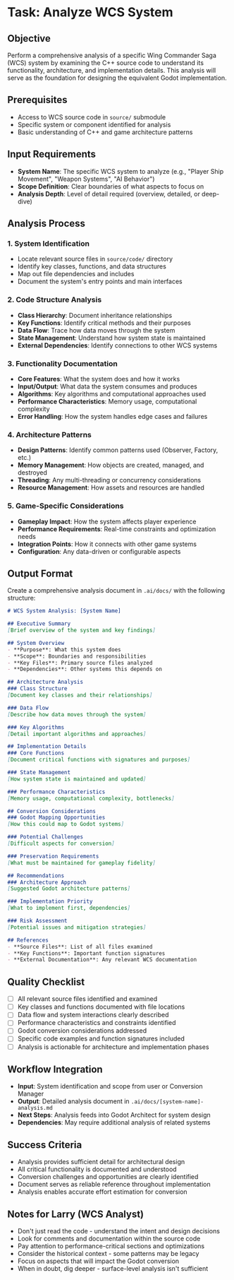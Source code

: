 # Task: Analyze WCS System

## Objective
Perform a comprehensive analysis of a specific Wing Commander Saga (WCS) system by examining the C++ source code to understand its functionality, architecture, and implementation details. This analysis will serve as the foundation for designing the equivalent Godot implementation.

## Prerequisites
- Access to WCS source code in `source/` submodule
- Specific system or component identified for analysis
- Basic understanding of C++ and game architecture patterns

## Input Requirements
- **System Name**: The specific WCS system to analyze (e.g., "Player Ship Movement", "Weapon Systems", "AI Behavior")
- **Scope Definition**: Clear boundaries of what aspects to focus on
- **Analysis Depth**: Level of detail required (overview, detailed, or deep-dive)

## Analysis Process

### 1. System Identification
- Locate relevant source files in `source/code/` directory
- Identify key classes, functions, and data structures
- Map out file dependencies and includes
- Document the system's entry points and main interfaces

### 2. Code Structure Analysis
- **Class Hierarchy**: Document inheritance relationships
- **Key Functions**: Identify critical methods and their purposes
- **Data Flow**: Trace how data moves through the system
- **State Management**: Understand how system state is maintained
- **External Dependencies**: Identify connections to other WCS systems

### 3. Functionality Documentation
- **Core Features**: What the system does and how it works
- **Input/Output**: What data the system consumes and produces
- **Algorithms**: Key algorithms and computational approaches used
- **Performance Characteristics**: Memory usage, computational complexity
- **Error Handling**: How the system handles edge cases and failures

### 4. Architecture Patterns
- **Design Patterns**: Identify common patterns used (Observer, Factory, etc.)
- **Memory Management**: How objects are created, managed, and destroyed
- **Threading**: Any multi-threading or concurrency considerations
- **Resource Management**: How assets and resources are handled

### 5. Game-Specific Considerations
- **Gameplay Impact**: How the system affects player experience
- **Performance Requirements**: Real-time constraints and optimization needs
- **Integration Points**: How it connects with other game systems
- **Configuration**: Any data-driven or configurable aspects

## Output Format

Create a comprehensive analysis document in `.ai/docs/` with the following structure:

```markdown
# WCS System Analysis: [System Name]

## Executive Summary
[Brief overview of the system and key findings]

## System Overview
- **Purpose**: What this system does
- **Scope**: Boundaries and responsibilities
- **Key Files**: Primary source files analyzed
- **Dependencies**: Other systems this depends on

## Architecture Analysis
### Class Structure
[Document key classes and their relationships]

### Data Flow
[Describe how data moves through the system]

### Key Algorithms
[Detail important algorithms and approaches]

## Implementation Details
### Core Functions
[Document critical functions with signatures and purposes]

### State Management
[How system state is maintained and updated]

### Performance Characteristics
[Memory usage, computational complexity, bottlenecks]

## Conversion Considerations
### Godot Mapping Opportunities
[How this could map to Godot systems]

### Potential Challenges
[Difficult aspects for conversion]

### Preservation Requirements
[What must be maintained for gameplay fidelity]

## Recommendations
### Architecture Approach
[Suggested Godot architecture patterns]

### Implementation Priority
[What to implement first, dependencies]

### Risk Assessment
[Potential issues and mitigation strategies]

## References
- **Source Files**: List of all files examined
- **Key Functions**: Important function signatures
- **External Documentation**: Any relevant WCS documentation
```

## Quality Checklist
- [ ] All relevant source files identified and examined
- [ ] Key classes and functions documented with file locations
- [ ] Data flow and system interactions clearly described
- [ ] Performance characteristics and constraints identified
- [ ] Godot conversion considerations addressed
- [ ] Specific code examples and function signatures included
- [ ] Analysis is actionable for architecture and implementation phases

## Workflow Integration
- **Input**: System identification and scope from user or Conversion Manager
- **Output**: Detailed analysis document in `.ai/docs/[system-name]-analysis.md`
- **Next Steps**: Analysis feeds into Godot Architect for system design
- **Dependencies**: May require additional analysis of related systems

## Success Criteria
- Analysis provides sufficient detail for architectural design
- All critical functionality is documented and understood
- Conversion challenges and opportunities are clearly identified
- Document serves as reliable reference throughout implementation
- Analysis enables accurate effort estimation for conversion

## Notes for Larry (WCS Analyst)
- Don't just read the code - understand the intent and design decisions
- Look for comments and documentation within the source code
- Pay attention to performance-critical sections and optimizations
- Consider the historical context - some patterns may be legacy
- Focus on aspects that will impact the Godot conversion
- When in doubt, dig deeper - surface-level analysis isn't sufficient
